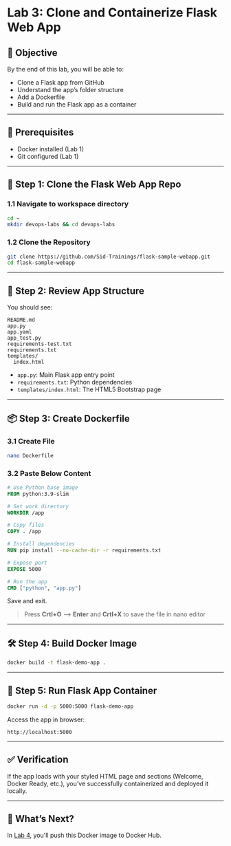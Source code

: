 # Lab 3: Clone and Containerize Flask Web App

## 🧠 Objective
By the end of this lab, you will be able to:
- Clone a Flask app from GitHub
- Understand the app’s folder structure
- Add a Dockerfile
- Build and run the Flask app as a container

---

## 🔧 Prerequisites
- Docker installed (Lab 1)
- Git configured (Lab 1)

---

## 📁 Step 1: Clone the Flask Web App Repo

### 1.1 Navigate to workspace directory
```bash
cd ~
mkdir devops-labs && cd devops-labs
```

### 1.2 Clone the Repository
```bash
git clone https://github.com/Sid-Trainings/flask-sample-webapp.git
cd flask-sample-webapp
```

---

## 🧭 Step 2: Review App Structure

You should see:
```
README.md
app.py
app.yaml
app_test.py
requirements-test.txt
requirements.txt
templates/
  index.html
```

- `app.py`: Main Flask app entry point
- `requirements.txt`: Python dependencies
- `templates/index.html`: The HTML5 Bootstrap page

---

## 📦 Step 3: Create Dockerfile

### 3.1 Create File
```bash
nano Dockerfile
```

### 3.2 Paste Below Content
```Dockerfile
# Use Python base image
FROM python:3.9-slim

# Set work directory
WORKDIR /app

# Copy files
COPY . /app

# Install dependencies
RUN pip install --no-cache-dir -r requirements.txt

# Expose port
EXPOSE 5000

# Run the app
CMD ["python", "app.py"]
```

Save and exit.

>Press **Crtl+O** --> **Enter** and **Crtl+X** to save the file in nano editor
---

## 🛠️ Step 4: Build Docker Image
```bash
docker build -t flask-demo-app .
```

---

## 🚀 Step 5: Run Flask App Container
```bash
docker run -d -p 5000:5000 flask-demo-app
```

Access the app in browser:
```
http://localhost:5000
```

---

## ✅ Verification
If the app loads with your styled HTML page and sections (Welcome, Docker Ready, etc.), you’ve successfully containerized and deployed it locally.

---

## 🚀 What’s Next?
In [Lab 4](./lab4/lab4.md), you'll push this Docker image to Docker Hub.
